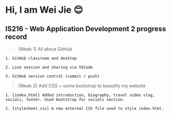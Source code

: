 # Hi, I am Wei Jie 😊


## IS216 - Web Application Development 2 progress record

> (Week 1) All about GitHub

    1. GitHub classroom and desktop
    
    2. Live session and sharing via VSCode
    
    3. GitHub version control (commit / push)

> (Week 2) Add CSS + some bootstrap to beautify my website

    1. [index.html] Added introduction, biography, travel video vlog, socials, footer. Used bootstrap for socials section.
    
    2. [stylesheet.css] A new external CSS file used to style index.html.
